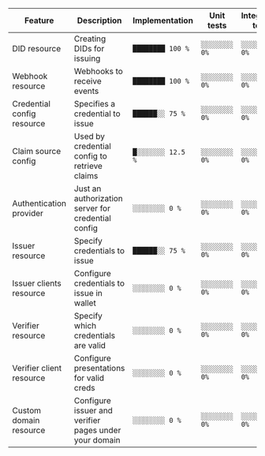 | Feature                   | Description                                             | Implementation   | Unit tests    | Integration tests |
| ------------------------- | --------------------------------------------------------| ---------------- | ------------- | ----------------- |
| DID resource              | Creating DIDs for issuing                               | `████████ 100 %` | `░░░░░░░░ 0%` | `░░░░░░░░ 0%`     |
| Webhook resource          | Webhooks to receive events                              | `████████ 100 %` | `░░░░░░░░ 0%` | `░░░░░░░░ 0%`     |
| Credential config resource| Specifies a credential to issue                         | `██████░░ 75 %`  | `░░░░░░░░ 0%` | `░░░░░░░░ 0%`     |
| Claim source config       | Used by credential config to retrieve claims            | `█░░░░░░░ 12.5 %`| `░░░░░░░░ 0%` | `░░░░░░░░ 0%`     |
| Authentication provider   | Just an authorization server for credential config      | `░░░░░░░░ 0 %`   | `░░░░░░░░ 0%` | `░░░░░░░░ 0%`     |
| Issuer resource           | Specify credentials to issue                            | `██████░░ 75 %`  | `░░░░░░░░ 0%` | `░░░░░░░░ 0%`     |
| Issuer clients resource   | Configure credentials to issue in wallet                | `░░░░░░░░ 0 %`   | `░░░░░░░░ 0%` | `░░░░░░░░ 0%`     |
| Verifier resource         | Specify which credentials are valid                     | `░░░░░░░░ 0 %`   | `░░░░░░░░ 0%` | `░░░░░░░░ 0%`     |
| Verifier client resource  | Configure presentations for valid creds                 | `░░░░░░░░ 0 %`   | `░░░░░░░░ 0%` | `░░░░░░░░ 0%`     |
| Custom domain resource    | Configure issuer and verifier pages under your domain   | `░░░░░░░░ 0 %`   | `░░░░░░░░ 0%` | `░░░░░░░░ 0%`     |
